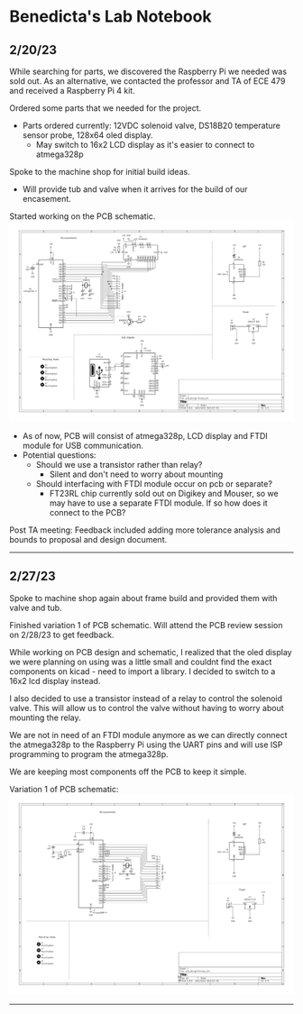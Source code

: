 # Benedicta's Lab Notebook

## 2/20/23
While searching for parts, we discovered the Raspberry Pi we needed was sold out. As an alternative, we contacted the professor 
and TA of ECE 479 and received a Raspberry Pi 4 kit. 

Ordered some parts that we needed for the project.
* Parts ordered currently: 12VDC solenoid valve, DS18B20 temperature sensor probe, 128x64 oled display.
  * May switch to 16x2 LCD display as it's easier to connect to atmega328p

Spoke to the machine shop for initial build ideas. 
* Will provide tub and valve when it arrives for the build of our encasement.

Started working on the PCB schematic.
![](visuals/pcbInitialDesign.png)

* As of now, PCB will consist of atmega328p, LCD display and FTDI module for USB communication.
* Potential questions: 
  * Should we use a transistor rather than relay?
    * Silent and don't need to worry about mounting
  * Should interfacing with FTDI module occur on pcb or separate?
    * FT23RL chip currently sold out on Digikey and Mouser, so we may have to use a separate FTDI module. If so how does it connect to the PCB?

Post TA meeting: 
    Feedback included adding more tolerance analysis and bounds to proposal and design document.

---
## 2/27/23
Spoke to machine shop again about frame build and provided them with valve and tub.

Finished variation 1 of PCB schematic. Will attend the PCB review session on 2/28/23 to get feedback.

While working on PCB design and schematic, I realized that the oled display we were planning on using was a little small and couldnt find the exact components on kicad - need to import a library. I decided to switch to a 16x2 lcd display instead.

I also decided to use a transistor instead of a relay to control the solenoid valve. This will allow us to control the valve without having to worry about mounting the relay. 

We are not in need of an FTDI module anymore as we can directly connect the atmega328p to the Raspberry Pi using the UART pins and will use ISP programming to program the atmega328p.

We are keeping most components off the PCB to keep it simple.

Variation 1 of PCB schematic:
![](visuals/pcbFinalDesign1.png)

---
